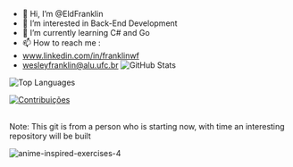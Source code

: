 - 👋 Hi, I’m @EldFranklin
- 👀 I’m interested in Back-End Development
- 🌱 I’m currently learning C# and Go
- 📫 How to reach me :
- www.linkedin.com/in/franklinwf
- wesleyfranklin@alu.ufc.br
![GitHub Stats](https://github-readme-stats.vercel.app/api?username=EldFranklin&show_icons=true&theme=radical)

![Top Languages](https://github-readme-stats.vercel.app/api/top-langs/?username=EldFranklin&layout=compact&theme=radical)


[![Contribuições](https://img.shields.io/badge/Contribuições-1000+-green)](https://github.com/EldFranklin)






<br>
Note: This git is from a person who is starting now, with time an interesting repository will be built

<!---
EldFranklin/EldFranklin is a ✨ special ✨ repository because its `README.md` (this file) appears on your GitHub profile.
You can click the Preview link to take a look at your changes.
--->

   ![anime-inspired-exercises-4](https://user-images.githubusercontent.com/105466304/168698847-30733033-8edf-4328-b0af-50955506ec10.gif)
